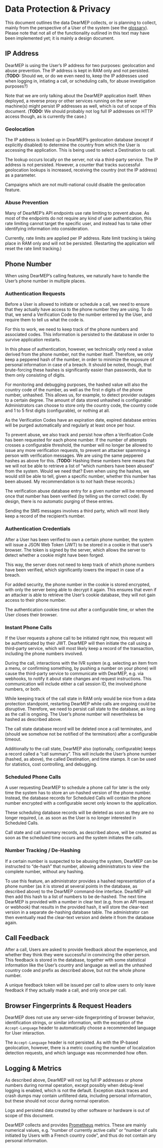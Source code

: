 # Data Protection & Privacy

This document outlines the data DearMEP collects, or is planning to collect, mainly from the perspective of a User of the system (see the [glossary](glossary.md)).
Please note that not all of the functionality outlined in this text may have been implemented yet; it is mainly a design document.


## IP Address

DearMEP is using the User’s IP address for two purposes:
geolocation and abuse prevention.
The IP address is kept in RAM only and not persisted.
(**TODO:** Should we, or do we even need to, keep the IP addresses used when logging in, intiating a call, or scheduling calls, for abuse investigation purposes?)

Note that we are only talking about the DearMEP application itself.
When deployed, a reverse proxy or other services running on the server machine(s) might persist IP addresses as well, which is out of scope of this document.
(**TODO:** We should probably not log full IP addresses on HTTP access though, as is currently the case.)

### Geolocation

The IP address is looked up in DearMEP’s geolocation database (except if explicitly disabled) to determine the country from which the User is accessing the application.
This is being used to select a Destination to call.

The lookup occurs locally on the server, not via a third-party service.
The IP address is not persisted.
However, a counter that tracks successful geolocation lookups is increased, receiving the country (not the IP address) as a parameter.

Campaigns which are not multi-national could disable the geolocation feature.

### Abuse Prevention

Many of DearMEP’s API endpoints use rate limiting to prevent abuse.
As most of the endpoints do not require any kind of user authentication, this rate limiting cannot target the specific user, and instead has to take other identifying information into consideration.

Currently, rate limits are applied per IP address.
Rate limit tracking is taking place in RAM only and will not be persisted.
(Restarting the application will reset the rate limit tracking.)


## Phone Number

When using DearMEP’s calling features, we naturally have to handle the User’s phone number in multiple places.

### Authentication Requests

Before a User is allowed to initiate or schedule a call, we need to ensure that they actually have access to the phone number they are using.
To do that, we send a Verification Code to the number entered by the User, and require them to tell us what the code is.

For this to work, we need to keep track of the phone numbers and associated codes.
This information is persisted to the database in order to survive application restarts.

In this phase of authentication, however, we technically only need a value derived from the phone number, not the number itself.
Therefore, we only keep a peppered hash of the number, in order to minimize the exposure of personal information in case of a breach.
It should be noted, though, that brute-forcing these hashes is significantly easier than passwords, due to them only consisting of digits.

For monitoring and debugging purposes, the hashed value will also the country code of the number, as well as the first _n_ digits of the phone number, unhashed.
This allows us, for example, to detect provider outages to a certain degree.
The amount of data stored unhashed is configurable:
Administrators can choose to store only the country code, the country code and 1 to 5 first digits (configurable), or nothing at all.

As the Verification Codes have an expiration date, expired database entries will be purged automatically and regularly at least once per hour.

To prevent abuse, we also track and persist how often a Verification Code has been requested for each phone number.
If the number of attempts crosses a configurable threshold, the number will no longer be allowed to issue any more verification requests, to prevent an attacker spamming a person with verification messages.
We are using the same peppered hashes as above for this.
(**TODO:** Hashing these numbers here means that we will not be able to retrieve a list of “which numbers have been abused” from the system. Would we need that? Even when using the hashes, we would still be able to tell, given a specific number, whether this number has been abused. My recommendation is to _not_ hash these records.)

The verification abuse database entry for a given number will be removed once that number has been verified (by telling us the correct code).
By design, there is no automatic purging of these entries.

Sending the SMS messages involves a third party, which will most likely keep a record of the recipient’s number.

### Authentication Credentials

After a User has been verified to own a certain phone number, the system will issue a JSON Web Token (JWT) to be stored in a cookie in that user’s browser.
The token is signed by the server, which allows the server to detect whether a cookie might have been forged.

This way, the server does not need to keep track of which phone numbers have been verified, which significantly lowers the impact in case of a breach.

For added security, the phone number in the cookie is stored encrypted, with only the server being able to decrypt it again.
This ensures that even if an attacker is able to retrieve the User’s cookie database, they will not gain access to their phone number.

The authentication cookies time out after a configurable time, or when the User closes their browser.

### Instant Phone Calls

If the User requests a phone call to be initiated right now, this request will be authenticated by their JWT.
DearMEP will then initiate the call using a third-party service, which will most likely keep a record of the transaction, including the phone numbers involved.

During the call, interactions with the IVR system (e.g. selecting an item from a menu, or confirming something, by pushing a number on your phone) will cause the third-party service to communicate with DearMEP, e.g. via webhooks, to notify it about state changes and request instructions.
This communication will include either a call session ID, the involved phone numbers, or both.

While keeping track of the call state in RAM only would be nice from a data protection standpoint, restarting DearMEP while calls are ongoing could be disruptive.
Therefore, we need to persist call state to the database, as long as the call is ongoing.
The User’s phone number will nevertheless be hashed as described above.

The call state database record will be deleted once a call terminates, and (should we somehow not be notified of the termination) after a configurable timeout.

Additionally to the call state, DearMEP also (optionally, configurable) keeps a record called a “call summary”.
This will include the User’s phone number (hashed, as above), the called Destination, and time stamps.
It can be used for statistics, cost controlling, and debugging.

### Scheduled Phone Calls

A user requesting DearMEP to schedule a phone call for later is the only time the system has to store an un-hashed version of the phone number.
Instead, the database records for Scheduled Calls will contain the phone number encrypted with a configurable secret only known to the application.

These scheduling database records will be deleted as soon as they are no longer required, i.e. as soon as the User is no longer interested in Scheduled Calls.

Call state and call summary records, as described above, will be created as soon as the scheduled time occurs and the system initiates the calls.

### Number Tracking / De-Hashing

If a certain number is suspected to be abusing the system, DearMEP can be instructed to “de-hash” that number, allowing administrators to view the complete number, without any hashing.

To use this feature, an administrator provides a hashed representation of a phone number (as it is stored at several points in the database, as described above) to the DearMEP command-line interface.
DearMEP will then add this hash to a list of numbers to be de-hashed.
The next time DearMEP is provided with a number in clear text (e.g. from an API request or webhook) that results in the provided hash, it will store the clear-text version in a separate de-hashing database table.
The administrator can then eventually read the clear-text version and delete it from the database again.


## Call Feedback

After a call, Users are asked to provide feedback about the experience, and whether they think they were successful in convincing the other person.
This feedback is stored in the database, together with some statistical information like the User’s country and language as well as the unhashed country code and prefix as described above, but not the whole phone number.

A unique feedback token will be issued per call to allow users to only leave feedback if they actually made a call, and only once per call.


## Browser Fingerprints & Request Headers

DearMEP does not use any server-side fingerprinting of browser behavior, identification strings, or similar information, with the exception of the `Accept-Language` header to automatically choose a recommended language for User interaction.

The `Accept-Language` header is not persisted.
As with the IP-based geolocation, however, there is a metric counting the number of localization detection requests, and which language was recommended how often.


## Logging & Metrics

As described above, DearMEP will not log full IP addresses or phone numbers during normal operation, except possibly when debug-level logging is enabled, which is not the default.
Exception stack traces and crash dumps may contain unfiltered data, including personal information, but these should not occur during normal operation.

Logs and persisted data created by other software or hardware is out of scope of this document.

DearMEP collects and provides [Prometheus](https://prometheus.io/) metrics.
These are mainly numerical values, e.g. “number of currently active calls” or “number of calls initiated by Users with a French country code”, and thus do not contain any personal information.
